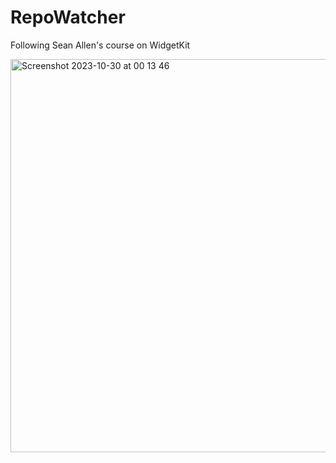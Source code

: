 # RepoWatcher
Following Sean Allen's course on WidgetKit

<img width="629" alt="Screenshot 2023-10-30 at 00 13 46" src="https://github.com/aleks100s/RepoWatcher/assets/46820370/b3670b75-78ac-480e-9d73-1ea7b3050023">
